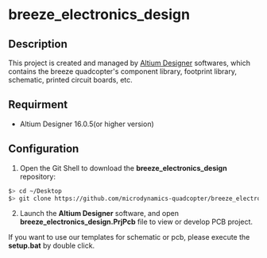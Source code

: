 # breeze_electronics_design

## Description
This project is created and managed by [Altium Designer](http://www.altium.com) softwares, which contains the breeze quadcopter's component library, footprint library, schematic, printed circuit boards, etc.

## Requirment
* Altium Designer 16.0.5(or higher version)

## Configuration
1. Open the Git Shell to download the **breeze_electronics_design** repository:
```bash
$> cd ~/Desktop
$> git clone https://github.com/microdynamics-quadcopter/breeze_electronics_design.git
```

2. Launch the **Altium Designer** software, and open **breeze_electronics_design.PrjPcb** file to view or develop PCB project.

If you want to use our templates for schematic or pcb, please execute the **setup.bat** by double click.
